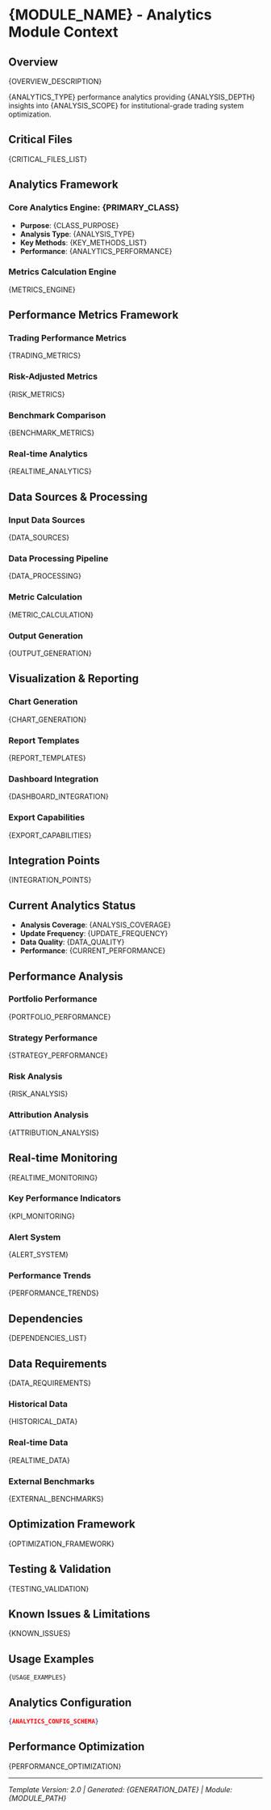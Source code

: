# {MODULE_NAME} - Analytics Module Context

## Overview
{OVERVIEW_DESCRIPTION}

{ANALYTICS_TYPE} performance analytics providing {ANALYSIS_DEPTH} insights into {ANALYSIS_SCOPE} for institutional-grade trading system optimization.

## Critical Files
{CRITICAL_FILES_LIST}

## Analytics Framework

### Core Analytics Engine: {PRIMARY_CLASS}
- **Purpose**: {CLASS_PURPOSE}
- **Analysis Type**: {ANALYSIS_TYPE}
- **Key Methods**:
{KEY_METHODS_LIST}
- **Performance**: {ANALYTICS_PERFORMANCE}

### Metrics Calculation Engine
{METRICS_ENGINE}

## Performance Metrics Framework

### Trading Performance Metrics
{TRADING_METRICS}

### Risk-Adjusted Metrics
{RISK_METRICS}

### Benchmark Comparison
{BENCHMARK_METRICS}

### Real-time Analytics
{REALTIME_ANALYTICS}

## Data Sources & Processing

### Input Data Sources
{DATA_SOURCES}

### Data Processing Pipeline
{DATA_PROCESSING}

### Metric Calculation
{METRIC_CALCULATION}

### Output Generation
{OUTPUT_GENERATION}

## Visualization & Reporting

### Chart Generation
{CHART_GENERATION}

### Report Templates
{REPORT_TEMPLATES}

### Dashboard Integration
{DASHBOARD_INTEGRATION}

### Export Capabilities
{EXPORT_CAPABILITIES}

## Integration Points
{INTEGRATION_POINTS}

## Current Analytics Status
- **Analysis Coverage**: {ANALYSIS_COVERAGE}
- **Update Frequency**: {UPDATE_FREQUENCY}
- **Data Quality**: {DATA_QUALITY}
- **Performance**: {CURRENT_PERFORMANCE}

## Performance Analysis

### Portfolio Performance
{PORTFOLIO_PERFORMANCE}

### Strategy Performance
{STRATEGY_PERFORMANCE}

### Risk Analysis
{RISK_ANALYSIS}

### Attribution Analysis
{ATTRIBUTION_ANALYSIS}

## Real-time Monitoring
{REALTIME_MONITORING}

### Key Performance Indicators
{KPI_MONITORING}

### Alert System
{ALERT_SYSTEM}

### Performance Trends
{PERFORMANCE_TRENDS}

## Dependencies
{DEPENDENCIES_LIST}

## Data Requirements
{DATA_REQUIREMENTS}

### Historical Data
{HISTORICAL_DATA}

### Real-time Data
{REALTIME_DATA}

### External Benchmarks
{EXTERNAL_BENCHMARKS}

## Optimization Framework
{OPTIMIZATION_FRAMEWORK}

## Testing & Validation
{TESTING_VALIDATION}

## Known Issues & Limitations
{KNOWN_ISSUES}

## Usage Examples
```python
{USAGE_EXAMPLES}
```

## Analytics Configuration
```json
{ANALYTICS_CONFIG_SCHEMA}
```

## Performance Optimization
{PERFORMANCE_OPTIMIZATION}

---
*Template Version: 2.0 | Generated: {GENERATION_DATE} | Module: {MODULE_PATH}*